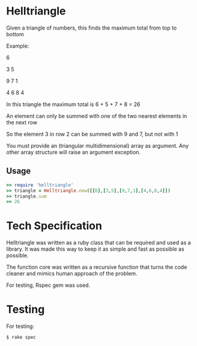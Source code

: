 # Helltriangle

Given a triangle of numbers, this finds the maximum total from top to bottom

Example:

6

3 5

9 7 1

4 6 8 4 

In this triangle the maximum total is 6 + 5 + 7 + 8 = 26

An element can only be summed with one of the two nearest elements in the next row

So the element 3 in row 2 can be summed with 9 and 7, but not with 1

You must provide an (triangular multidimensional) array as argument. Any other array structure will raise an argument exception.

## Usage

```ruby
>> require 'helltriangle'
>> triangle = Helltriangle.new([[6],[3,5],[9,7,1],[4,6,8,4]])
>> triangle.sum
>> 26
```

# Tech Specification

Helltriangle was written as a ruby class that can be required and used as a library. It was made this way
to keep it as simple and fast as possible as possible. 

The function core was written as a recursive function that turns the code cleaner and mimics human approach
of the problem.

For testing, Rspec gem was used.

# Testing

For testing: 

```
$ rake spec
```



